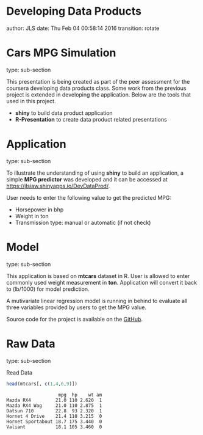 Developing Data Products
========================================================
author: JLS
date: Thu Feb 04 00:58:14 2016
transition: rotate

Cars MPG Simulation
========================================================
type: sub-section

This presentation is being created as part of the peer assessment for the coursera developing data products class. Some work from the previous project is extended in developing the application. Below are the tools that used in this project.

- **shiny** to build data product application
- **R-Presentation** to create data product related presentations

Application
========================================================
type: sub-section

To illustrate the understanding of using **shiny** to build an application, a simple **MPG predictor** was developed and it can be accessed at https://jlsiaw.shinyapps.io/DevDataProd/.

User needs to enter the following value to get the predicted MPG:
- Horsepower in bhp
- Weight in ton
- Transmission type: manual or automatic (if not check)


Model
========================================================
type: sub-section

This application is based on **mtcars** dataset in R. User is allowed to enter commonly used weight measurement in **ton**. Application will convert it back to (lb/1000) for model prediction.

A mutivariate linear regression model is running in behind to evaluate all three variables provided by users to get the MPG value.

Source code for the project is available on the [GitHub](https://github.com/jlsiaw/DevDataProd).

Raw Data
========================================================
type: sub-section

Read Data

```r
head(mtcars[, c(1,4,6,9)])
```

```
                   mpg  hp    wt am
Mazda RX4         21.0 110 2.620  1
Mazda RX4 Wag     21.0 110 2.875  1
Datsun 710        22.8  93 2.320  1
Hornet 4 Drive    21.4 110 3.215  0
Hornet Sportabout 18.7 175 3.440  0
Valiant           18.1 105 3.460  0
```
